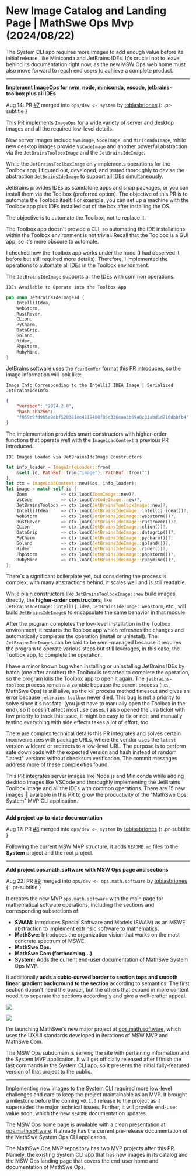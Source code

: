 <!-- Copyright (c) 2024 Tobias Briones. All rights reserved. -->
<!-- SPDX-License-Identifier: CC-BY-4.0 -->
<!-- This file is part of https://github.com/tobiasbriones/blog -->

# New Image Catalog and Landing Page | MathSwe Ops Mvp (2024/08/22)

The System CLI app requires more images to add enough value before its initial
release, like Miniconda and JetBrains IDEs. It's crucial not to leave behind its
documentation right now, as the new MSW Ops web home must also move forward to
reach end users to achieve a complete product.

---

**Implement ImageOps for nvm, node, miniconda, vscode, jetbrains-toolbox plus all IDEs**

Aug 14: PR [#7](https://github.com/mathswe-ops/mathswe-ops---mvp/pull/7) merged into `ops/dev <- system` by [tobiasbriones](https://github.com/tobiasbriones)
{: .pr-subtitle }

This PR implements `ImageOps` for a wide variety of server and desktop images
and all the required low-level details.

New server images include `NvmImage`, `NodeImage`, and `MinicondaImage`, while
new desktop images provide `VsCodeImage` and another powerful abstraction via
the `JetBrainsToolboxImage` and the `JetBrainsIdeImage`.

While the `JetBrainsToolboxImage` only implements operations for the Toolbox
app, I figured out, developed, and tested thoroughly to devise the abstraction
`JetBrainsIdeImage` to support all IDEs simultaneously.

JetBrains provides IDEs as standalone apps and snap packages, or you can install
them via the Toolbox (preferred option). The objective of this PR is to automate
the Toolbox itself. For example, you can set up a machine with the Toolbox app
plus IDEs installed out of the box after installing the OS.

The objective is to automate the Toolbox, not to replace it.

The Toolbox app doesn't provide a CLI, so automating the IDE installations
within the Toolbox environment is not trivial. Recall that the Toolbox is a GUI
app, so it's more obscure to automate.

I checked how the Toolbox app works under the hood (I had observed it before but
still required more details). Therefore, I implemented the operations to
automate all IDEs in the Toolbox environment.

The `JetBrainsIdeImage` supports all the IDEs with common operations.

`IDEs Available to Operate into the Toolbox App`

```rust
pub enum JetBrainsIdeImageId {
    IntelliJIdea,
    WebStorm,
    RustRover,
    CLion,
    PyCharm,
    DataGrip,
    Goland,
    Rider,
    PhpStorm,
    RubyMine,
}
```

JetBrains software uses the `YearSemVer` format this PR introduces, so the image
information will look like:

`Image Info Corresponding to the IntelliJ IDEA Image | Serialized
JetBrainsIdeInfo`

```json
{
    "version": "2024.2.0",
    "hash_sha256":
    "f059c9fd965a9dbf520381ee4119408f96c336eaa3b69a8c31abd1d716dbbfb4"
}
```

The implementation provides smart constructors with higher-order functions that
operate well with the `ImageLoadContext` a previous PR introduced.

`IDE Images Loaded via JetBrainsIdeImage Constructors`

```rust
let info_loader = ImageInfoLoader::from(
    &self.id, PathBuf::from("image"), PathBuf::from("")
);
let ctx = ImageLoadContext::new(&os, info_loader);
let image = match self.id {
    Zoom             => ctx.load(ZoomImage::new)?,
    VsCode           => ctx.load(VsCodeImage::new)?,
    JetBrainsToolbox => ctx.load(JetBrainsToolboxImage::new)?,
    IntelliJIdea     => ctx.load(JetBrainsIdeImage::intellij_idea())?,
    WebStorm         => ctx.load(JetBrainsIdeImage::webstorm())?,
    RustRover        => ctx.load(JetBrainsIdeImage::rustrover())?,
    CLion            => ctx.load(JetBrainsIdeImage::clion())?,
    DataGrip         => ctx.load(JetBrainsIdeImage::datagrip())?,
    PyCharm          => ctx.load(JetBrainsIdeImage::pycharm())?,
    Goland           => ctx.load(JetBrainsIdeImage::goland())?,
    Rider            => ctx.load(JetBrainsIdeImage::rider())?,
    PhpStorm         => ctx.load(JetBrainsIdeImage::phpstorm())?,
    RubyMine         => ctx.load(JetBrainsIdeImage::rubymine())?,
};
```

There's a significant boilerplate yet, but considering the process is complex,
with many abstractions behind, it scales well and is still readable.

While plain constructors like `JetBrainsToolboxImage::new` build images
directly, the **higher-order constructors**, like
`JetBrainsIdeImage::intellij_idea`, `JetBrainsIdeImage::webstorm`, etc.,
will build `JetBrainsIdeImage`s to encapsulate the same behavior in that module.

After the program completes the low-level installation in the Toolbox
environment, it restarts the Toolbox app which refreshes the changes and
automatically completes the operation (install or uninstall). The
`JetBrainsIdeImage`s can be said to be semi-managed because it requires the
program to operate various steps but still leverages, in this case, the Toolbox
app, to complete the operation.

I have a minor known bug when installing or uninstalling JetBrains IDEs by batch
(one after another) the Toolbox is restarted to complete the operation, so the
program kills the Toolbox app to open it again. The `jetbrains-toolbox` process
remains a zombie because the parent process (i.e., MathSwe Ops) is still alive,
so the kill process method timesout and gives an error because
`jetbrains-toolbox` never died. This bug is not a priority to solve since it's
not fatal (you just have to manually open the Toolbox in the end), so it doesn't
affect most use cases. I also opened the Jira ticket with low priority to track
this issue, it might be easy to fix or not; and manually testing everything with
side effects takes a lot of effort, too.

There are complex technical details this PR integrates and solves certain
inconveniences with package URLs, where the vendor uses the `latest` version
wildcard or redirects to a low-level URL. The purpose is to perform safe
downloads with the expected version and hash instead of random "latest" versions
without checksum verification. The commit messages address more of these
complexities found.

This PR integrates server images like Node.js and Miniconda while adding desktop
images like VSCode and thoroughly implementing the JetBrains Toolbox image and
all the IDEs with common operations. There are 15 new images 🎉 available in
this PR to grow the productivity of the "MathSwe Ops: System" MVP CLI
application.

---

**Add project up-to-date documentation**

Aug 17: PR [#8](https://github.com/mathswe-ops/mathswe-ops---mvp/pull/8) merged into `ops/dev <- system` by [tobiasbriones](https://github.com/tobiasbriones)
{: .pr-subtitle }

Following the current MSW MVP structure, it adds `README.md` files to the
**System** project and the root project.


---

**Add project ops.math.software with MSW Ops page and sections**

Aug 22: PR [#9](https://github.com/mathswe-ops/mathswe-ops---mvp/pull/9) merged into `ops/dev <- ops.math.software` by [tobiasbriones](https://github.com/tobiasbriones)
{: .pr-subtitle }

It creates the new MVP `ops.math.software` with the main page for mathematical
software operations, including the sections and corresponding subsections of:
- **SWAM:** Introduces Special Software and Models (SWAM) as an MSWE abstraction
to implement extrinsic software to mathematics.
- **MathSwe:** Introduces the organization vision that works on the most
concrete spectrum of MSWE.
- **MathSwe Ops.**
- **MathSwe Com (forthcoming...).**
- **System:** Adds the current end-user documentation of MathSwe System Ops MVP.

It additionally **adds a cubic-curved border to section tops and smooth linear
gradient background to the section** according to semantics. The first section
doesn't need the border, but the others that expand in more content need it to
separate the sections accordingly and give a well-crafter appeal.

![](section-border-landscape.png)

![](images/section-system-on-mobile.png)

I'm launching MathSwe's new major project at
[ops.math.software](https://ops.math.software), which uses the UX/UI standards
developed in iterations of MSW MVP and MathSwe Com.

The MSW Ops subdomain is serving the site with pertaining information and the
System MVP application. It will get officially released after I finish the last
commands in the System CLI app, so it presents the initial fully-featured
version of that project to the public.

---

Implementing new images to the System CLI required more low-level challenges and
care to keep the project maintainable as an MVP. It brought a milestone before
the coming `v0.1.0` release to the project as it superseded the major technical
issues. Further, it will provide end-user value soon, which the new `README`
documentation updates.

The MSW Ops home page is available with a clean presentation
at [ops.math.software](https://ops.math.software). It already has the current
pre-release documentation of the MathSwe System Ops CLI application.

The MathSwe Ops MVP repository has two MVP projects after this PR. Namely, the
existing System CLI app that has new images in its catalog and the MSW Ops
landing page that covers the end-user home and documentation of MathSwe Ops.
